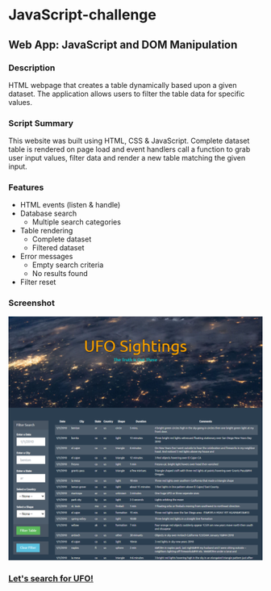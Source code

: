 # JavaScript-challenge
## Web App: JavaScript and DOM Manipulation

### Description
HTML webpage that creates a table dynamically based upon a given dataset. The application allows users to filter the table data for specific values.


### Script Summary
This website was built using HTML, CSS & JavaScript. Complete dataset table is rendered on page load and event handlers call a function to grab user input values, filter data and render a new table matching the given input.


### Features

* HTML events (listen & handle)
* Database search
    * Multiple search categories
* Table rendering
    * Complete dataset
    * Filtered dataset
* Error messages
    * Empty search criteria
    * No results found
* Filter reset


### Screenshot
![WebApp_Screenshot](Screenshots/WebPage.png)

### [Let's search for UFO!](https://rperezme-data.github.io/H14_JavaScript-challenge/UFO_Level_2/)
